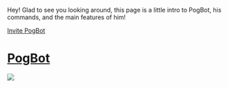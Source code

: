 <p>Hey! Glad to see you looking around, this page is a little intro to PogBot, his commands, and the main features of him!</p>

<a href="https://discord.com/oauth2/authorize?client_id=743469370956710028&scope=bot&permissions=2146958847">Invite PogBot

<h1>PogBot</h1>
<img src="https://cdn.discordapp.com/attachments/770659414277357578/790725486502084608/rsz_2poglogo.png">
